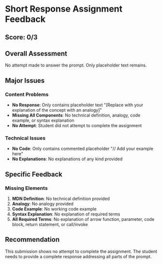 # Short Response Assignment Feedback

## Score: 0/3

## Overall Assessment
No attempt made to answer the prompt. Only placeholder text remains.

## Major Issues

### Content Problems
- **No Response**: Only contains placeholder text "[Replace with your explanation of the concept with an analogy]"
- **Missing All Components**: No technical definition, analogy, code example, or syntax explanation
- **No Attempt**: Student did not attempt to complete the assignment

### Technical Issues
- **No Code**: Only contains commented placeholder "// Add your example here"
- **No Explanations**: No explanations of any kind provided

## Specific Feedback

### Missing Elements
1. **MDN Definition**: No technical definition provided
2. **Analogy**: No analogy provided
3. **Code Example**: No working code example
4. **Syntax Explanation**: No explanation of required terms
5. **All Required Terms**: No explanation of arrow function, parameter, code block, return statement, or call/invoke

## Recommendation
This submission shows no attempt to complete the assignment. The student needs to provide a complete response addressing all parts of the prompt.
